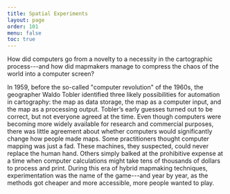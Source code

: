 ```yaml
---
title: Spatial Experiments
layout: page
order: 101
menu: false
toc: true
---
```


<span class="body-large">How did computers go from a novelty to a necessity in the cartographic process---and how did mapmakers manage to compress the chaos of the world into a computer screen?</span>

In 1959, before the so-called "computer revolution" of the 1960s, the geographer Waldo Tobler identified three likely possibilities for automation in cartography: the map as data storage, the map as a computer input, and the map as a processing output. Tobler’s early guesses turned out to be correct, but not everyone agreed at the time. Even though computers were becoming more widely available for research and commercial purposes, there was little agreement about whether computers would significantly change how people made maps. Some practitioners thought computer mapping was just a fad. These machines, they suspected, could never replace the human hand. Others simply balked at the prohibitive expense at a time when computer calculations might take tens of thousands of dollars to process and print. During this era of hybrid mapmaking techniques, experimentation was the name of the game---and year by year, as the methods got cheaper and more accessible, more people wanted to play.